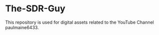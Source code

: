 # The-SDR-Guy
This repository is used for digital assets related to the YouTube Channel paulmaine6433.
